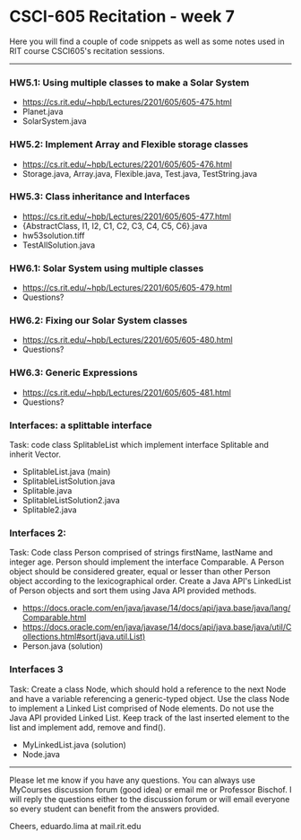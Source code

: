 # CSCI-605 Recitation - week 7

Here you will find a couple of code snippets as well
as some notes used in RIT course CSCI605's recitation
sessions.

---
### HW5.1: Using multiple classes to make a Solar System

- https://cs.rit.edu/~hpb/Lectures/2201/605/605-475.html
- Planet.java
- SolarSystem.java

### HW5.2: Implement Array and Flexible storage classes

- https://cs.rit.edu/~hpb/Lectures/2201/605/605-476.html
- Storage.java, Array.java, Flexible.java, Test.java, TestString.java

### HW5.3: Class inheritance and Interfaces
- https://cs.rit.edu/~hpb/Lectures/2201/605/605-477.html
- {AbstractClass, I1, I2, C1, C2, C3, C4, C5, C6}.java
- hw53solution.tiff
- TestAllSolution.java

### HW6.1: Solar System using multiple classes

- https://cs.rit.edu/~hpb/Lectures/2201/605/605-479.html
- Questions?

### HW6.2: Fixing our Solar System classes

- https://cs.rit.edu/~hpb/Lectures/2201/605/605-480.html
- Questions?

### HW6.3: Generic Expressions
- https://cs.rit.edu/~hpb/Lectures/2201/605/605-481.html
- Questions?

### Interfaces: a splittable interface

Task: code class SplitableList which implement interface Splitable and inherit
 Vector.

- SplitableList.java (main)
- SplitableListSolution.java
- Splitable.java
- SplitableListSolution2.java
- Splitable2.java

### Interfaces 2: 

Task: Code class Person comprised of strings firstName, lastName and integer
 age. Person should implement the interface Comparable. A Person object
  should be considered greater, equal or lesser than other Person object
   according to the lexicographical order.  Create a Java API's LinkedList of
    Person objects and sort them using Java API provided methods. 
 
- https://docs.oracle.com/en/java/javase/14/docs/api/java.base/java/lang/Comparable.html
- https://docs.oracle.com/en/java/javase/14/docs/api/java.base/java/util/Collections.html#sort(java.util.List)
- Person.java (solution)

### Interfaces 3 

Task: Create a class Node, which should hold a reference to the next
 Node and have a variable referencing a generic-typed object. Use the class
  Node to implement a Linked List comprised of Node<Person> elements.
  Do not use the Java API provided Linked List. Keep track of the last
   inserted element to the list and implement add, remove and find().
- MyLinkedList.java (solution)
- Node.java



---

Please let me know if you have any questions. You can
always use MyCourses discussion forum (good idea) or
email me or Professor Bischof. I will reply the questions
either to the discussion forum or will email everyone so
every student can benefit from the answers provided.

Cheers,
eduardo.lima at mail.rit.edu